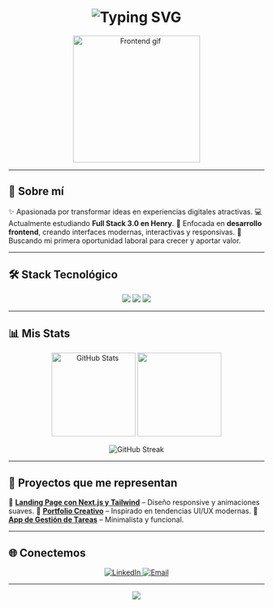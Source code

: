 <!-- Encabezado con gradiente y tipografía bold -->

<h1 align="center">
  <picture>
    <img src="https://readme-typing-svg.demolab.com?font=Fira+Code&size=30&pause=1000&color=FF6EC7&center=true&vCenter=true&width=650&lines=Hola%2C+soy+Ludmila+Denis+Ravelli!;Frontend+Developer+en+proceso;Amante+del+dise%C3%B1o+moderno+y+UX/UI" alt="Typing SVG" />
  </picture>
</h1>

<p align="center">
  <img src="https://i.ibb.co/QbZJ0CP/frontend-girl.gif" width="250" alt="Frontend gif">
</p>

---

## 🎨 Sobre mí

✨ Apasionada por transformar ideas en experiencias digitales atractivas.
💻 Actualmente estudiando **Full Stack 3.0 en Henry**.
🎯 Enfocada en **desarrollo frontend**, creando interfaces modernas, interactivas y responsivas.
🚀 Buscando mi primera oportunidad laboral para crecer y aportar valor.

---

## 🛠️ Stack Tecnológico

<p align="center">
  <img src="https://skillicons.dev/icons?i=html,css,tailwind,js,ts,react,nextjs" />
  <img src="https://skillicons.dev/icons?i=nodejs,nestjs,express" />
  <img src="https://skillicons.dev/icons?i=figma,git,github,vscode" />
</p>

---

## 📊 Mis Stats

<p align="center">
  <img src="https://github-readme-stats.vercel.app/api?username=RavelliLudmila&show_icons=true&theme=radical" alt="GitHub Stats" height="165" />
  <img src="https://github-readme-stats.vercel.app/api/top-langs/?username=RavelliLudmila&layout=compact&theme=radical" height="165" />
</p>

<p align="center">
  <img src="https://github-readme-streak-stats.herokuapp.com/?user=RavelliLudmila&theme=radical" alt="GitHub Streak" />
</p>

---

## 💼 Proyectos que me representan

🌟 **[Landing Page con Next.js y Tailwind](#)** – Diseño responsive y animaciones suaves.
🎨 **[Portfolio Creativo](#)** – Inspirado en tendencias UI/UX modernas.
📌 **[App de Gestión de Tareas](#)** – Minimalista y funcional.

---

## 🌐 Conectemos

<p align="center">
  <a href="https://www.linkedin.com/in/ravelliludmila/">
    <img src="https://img.shields.io/badge/LinkedIn-FF6EC7?style=for-the-badge&logo=linkedin&logoColor=white" alt="LinkedIn" />
  </a>
  <a href="mailto:tuemail@gmail.com">
    <img src="https://img.shields.io/badge/Email-FF6EC7?style=for-the-badge&logo=gmail&logoColor=white" alt="Email" />
  </a>
</p>

---

<p align="center">
  <img src="https://capsule-render.vercel.app/api?type=waving&color=ff6ec7&height=100&section=footer"/>
</p>
